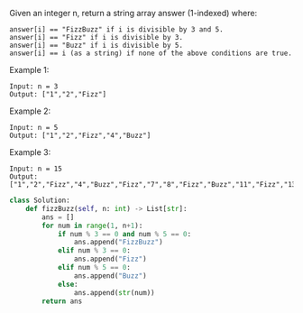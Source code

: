Given an integer n, return a string array answer (1-indexed) where:
```
answer[i] == "FizzBuzz" if i is divisible by 3 and 5.
answer[i] == "Fizz" if i is divisible by 3.
answer[i] == "Buzz" if i is divisible by 5.
answer[i] == i (as a string) if none of the above conditions are true.
 ```
Example 1:
```
Input: n = 3
Output: ["1","2","Fizz"]
```
Example 2:
```
Input: n = 5
Output: ["1","2","Fizz","4","Buzz"]
```
Example 3:
```
Input: n = 15
Output: ["1","2","Fizz","4","Buzz","Fizz","7","8","Fizz","Buzz","11","Fizz","13","14","FizzBuzz"]
```
```python
class Solution:
    def fizzBuzz(self, n: int) -> List[str]:
        ans = []
        for num in range(1, n+1):
            if num % 3 == 0 and num % 5 == 0:
                ans.append("FizzBuzz")
            elif num % 3 == 0:
                ans.append("Fizz")
            elif num % 5 == 0:
                ans.append("Buzz")
            else:
                ans.append(str(num))
        return ans
```
